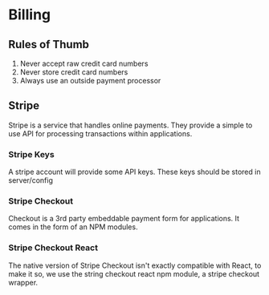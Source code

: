 # Billing

## Rules of Thumb

1. Never accept raw credit card numbers
2. Never store credit card numbers
3. Always use an outside payment processor

## Stripe

Stripe is a service that handles online payments. They provide a simple to use API for processing transactions within applications.

### Stripe Keys

A stripe account will provide some API keys. These keys should be stored in server/config

### Stripe Checkout

Checkout is a 3rd party embeddable payment form for applications. It comes in the form of an NPM modules.

### Stripe Checkout React

The native version of Stripe Checkout isn't exactly compatible with React, to make it so, we use the string checkout react npm module, a stripe checkout wrapper.